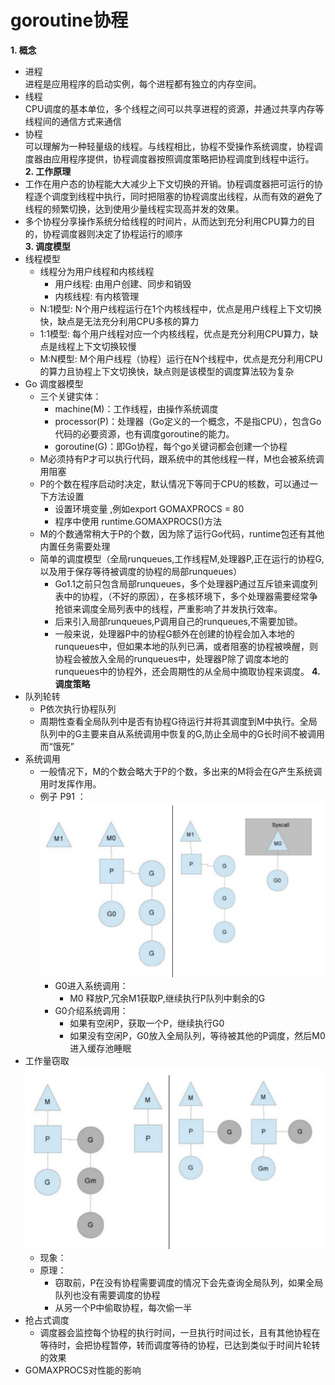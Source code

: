 # goroutine协程

**1. 概念**  
- 进程  
    进程是应用程序的启动实例，每个进程都有独立的内存空间。
- 线程  
  CPU调度的基本单位，多个线程之间可以共享进程的资源，并通过共享内存等线程间的通信方式来通信
- 协程  
  可以理解为一种轻量级的线程。与线程相比，协程不受操作系统调度，协程调度器由应用程序提供，协程调度器按照调度策略把协程调度到线程中运行。  
**2. 工作原理**  
- 工作在用户态的协程能大大减少上下文切换的开销。协程调度器把可运行的协程逐个调度到线程中执行，同时把阻塞的协程调度出线程，从而有效的避免了线程的频繁切换，达到使用少量线程实现高并发的效果。
- 多个协程分享操作系统分给线程的时间片，从而达到充分利用CPU算力的目的，协程调度器则决定了协程运行的顺序  
**3. 调度模型**
- 线程模型
  - 线程分为用户线程和内核线程
      - 用户线程: 由用户创建、同步和销毁
      - 内核线程: 有内核管理
  - N:1模型: N个用户线程运行在1个内核线程中，优点是用户线程上下文切换快，缺点是无法充分利用CPU多核的算力
  - 1:1模型: 每个用户线程对应一个内核线程，优点是充分利用CPU算力，缺点是线程上下文切换较慢
  - M:N模型: M个用户线程（协程）运行在N个线程中，优点是充分利用CPU的算力且协程上下文切换快，缺点则是该模型的调度算法较为复杂
- Go 调度器模型
  - 三个关键实体：
    - machine(M)：工作线程，由操作系统调度
    - processor(P)：处理器（Go定义的一个概念，不是指CPU），包含Go代码的必要资源，也有调度goroutine的能力。
    - goroutine(G)：即Go协程，每个go关键词都会创建一个协程
  - M必须持有P才可以执行代码，跟系统中的其他线程一样，M也会被系统调用阻塞
  - P的个数在程序启动时决定，默认情况下等同于CPU的核数，可以通过一下方法设置
    - 设置环境变量 ,例如export GOMAXPROCS = 80
    - 程序中使用 runtime.GOMAXPROCS()方法
  - M的个数通常稍大于P的个数，因为除了运行Go代码，runtime包还有其他内置任务需要处理
  - 简单的调度模型（全局runqueues,工作线程M,处理器P,正在运行的协程G,以及用于保存等待被调度的协程的局部runqueues）
    - Go1.1之前只包含局部runqueues，多个处理器P通过互斥锁来调度列表中的协程，（不好的原因），在多核环境下，多个处理器需要经常争抢锁来调度全局列表中的线程，严重影响了并发执行效率。
    - 后来引入局部runqueues,P调用自己的runqueues,不需要加锁。
    - 一般来说，处理器P中的协程G额外在创建的协程会加入本地的runqueues中，但如果本地的队列已满，或者阻塞的协程被唤醒，则协程会被放入全局的runqueues中，处理器P除了调度本地的runqueues中的协程外，还会周期性的从全局中摘取协程来调度。
**4. 调度策略**
- 队列轮转
  - P依次执行协程队列
  - 周期性查看全局队列中是否有协程G待运行并将其调度到M中执行。全局队列中的G主要来自从系统调用中恢复的G,防止全局中的G长时间不被调用而“饿死”
- 系统调用
  - 一般情况下，M的个数会略大于P的个数，多出来的M将会在G产生系统调用时发挥作用。
  - 例子 P91 ：![img.png](img.png)
    - G0进入系统调用：
      - M0 释放P,冗余M1获取P,继续执行P队列中剩余的G 
    - G0介绍系统调用：
      - 如果有空闲P，获取一个P，继续执行G0 
      - 如果没有空闲P，G0放入全局队列，等待被其他的P调度，然后M0进入缓存池睡眠
- 工作量窃取![img_1.png](img_1.png)
  - 现象：
  - 原理：
    - 窃取前，P在没有协程需要调度的情况下会先查询全局队列，如果全局队列也没有需要调度的协程
    - 从另一个P中偷取协程，每次偷一半
- 抢占式调度
  - 调度器会监控每个协程的执行时间，一旦执行时间过长，且有其他协程在等待时，会把协程暂停，转而调度等待的协程，已达到类似于时间片轮转的效果 
- GOMAXPROCS对性能的影响

